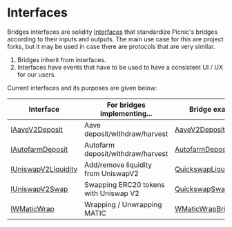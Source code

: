 # Interfaces

Bridges interfaces are solidity [Interfaces](https://docs.soliditylang.org/en/latest/contracts.html?highlight=Interfaces#interfaces) that standardize Picnic's bridges according to their inputs and outputs. The main use case for this are project forks, but it may be used in case there are protocols that are very similar.

1. Bridges inherit from interfaces.
2. Interfaces have events that have to be used to have a consistent UI / UX for our users.

Current interfaces and its purposes are given below:

| **Interface**                                                                                      | **For bridges implementing...**       | **Bridge examples**                                                                                                 |
| -------------------------------------------------------------------------------------------------- | ------------------------------------- | ------------------------------------------------------------------------------------------------------------------- |
| [IAaveV2Deposit](https://docs.indexpool.org/developer/bridges/interfaces/iaavev2deposit)           | Aave deposit/withdraw/harvest         | [AaveV2DepositBridge](https://docs.indexpool.org/developer/bridges/trusted-bridges/aave-v2-deposit-bridge)          |
| [IAutofarmDeposit](https://docs.indexpool.org/developer/bridges/interfaces/iautofarmdeposit)       | Autofarm deposit/withdraw/harvest     | [AutofarmDepositBridge](https://docs.indexpool.org/developer/bridges/trusted-bridges/autofarm-deposit-bridge)       |
| [IUniswapV2Liquidity](https://docs.indexpool.org/developer/bridges/interfaces/iuniswapv2liquidity) | Add/remove liquidity from UniswapV2   | [QuickswapLiquidityBridge](https://docs.indexpool.org/developer/bridges/trusted-bridges/quickswap-liquidity-bridge) |
| [IUniswapV2Swap](iuniswapv2swap.md)                                                                | Swapping ERC20 tokens with Uniswap V2 | [QuickswapSwapBridge](https://docs.indexpool.org/developer/bridges/trusted-bridges/quickswap-swap-bridge)           |
| [IWMaticWrap](iwmaticwrap.md)                                                                      | Wrapping / Unwrapping MATIC           | [WMaticWrapBridge](https://docs.indexpool.org/developer/bridges/trusted-bridges/wmaticwrapbridge)                   |


